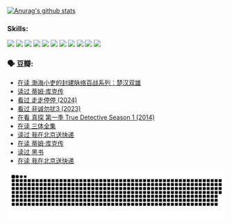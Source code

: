 
[![Anurag's github stats](https://github-readme-stats.vercel.app/api?username=w940853815)](https://github.com/anuraghazra/github-readme-stats)

### Skills:

<code><img height="32" src="https://cdn.jsdelivr.net/npm/simple-icons@v5/icons/python.svg"></code>
<code><img height="32" src="https://cdn.jsdelivr.net/npm/simple-icons@v5/icons/javascript.svg"></code>
<code><img height="32" src="https://cdn.jsdelivr.net/npm/simple-icons@v5/icons/django.svg"></code>
<code><img height="32" src="https://cdn.jsdelivr.net/npm/simple-icons@v5/icons/flask.svg"></code>
<code><img height="32" src="https://cdn.jsdelivr.net/npm/simple-icons@v5/icons/vuetify.svg"></code>
<code><img height="32" src="https://cdn.jsdelivr.net/npm/simple-icons@v5/icons/git.svg"></code>
<code><img height="32" src="https://cdn.jsdelivr.net/npm/simple-icons@v5/icons/docker.svg"></code>
<code><img height="32" src="https://cdn.jsdelivr.net/npm/simple-icons@v5/icons/postgresql.svg"></code>
<code><img height="32" src="https://cdn.jsdelivr.net/npm/simple-icons@v5/icons/elasticsearch.svg"></code>
<code><img height="32" src="https://cdn.jsdelivr.net/npm/simple-icons@v5/icons/macos.svg"></code>
<code><img height="32" src="https://cdn.jsdelivr.net/npm/simple-icons@v5/icons/linux.svg"></code>

### 🗣 豆瓣:

<!-- DOUBAN-ACTIVITIES:START -->
- [在读 渤海小吏的封建脉络百战系列：楚汉双雄](https://www.douban.com/people/136069238/status/4700950146/?_i=25099269)
- [读过 蒂姆·库克传](https://www.douban.com/people/136069238/status/4700949869/?_i=25099269)
- [看过 走走停停‎ (2024)](https://www.douban.com/people/136069238/status/4684430230/?_i=25099269)
- [看过 非诚勿扰3‎ (2023)](https://www.douban.com/people/136069238/status/4676324100/?_i=25099269)
- [在看 真探 第一季 True Detective Season 1‎ (2014)](https://www.douban.com/people/136069238/status/4673382852/?_i=25099269)
- [在读 三体全集](https://www.douban.com/people/136069238/status/4672842521/?_i=25099269)
- [读过 我在北京送快递](https://www.douban.com/people/136069238/status/4672842036/?_i=25099269)
- [在读 蒂姆·库克传](https://www.douban.com/people/136069238/status/4663517053/?_i=25099269)
- [读过 黑书](https://www.douban.com/people/136069238/status/4663516022/?_i=25099269)
- [在读 我在北京送快递](https://www.douban.com/people/136069238/status/4658098365/?_i=25099269)
<!-- DOUBAN-ACTIVITIES:END -->


![Snake animation](https://raw.githubusercontent.com/w940853815/w940853815/output/github-contribution-grid-snake.svg)

<!--
**w940853815/w940853815** is a ✨ _special_ ✨ repository because its `README.md` (this file) appears on your GitHub profile.

Here are some ideas to get you started:

- 🔭 I’m currently working on ...
- 🌱 I’m currently learning ...
- 👯 I’m looking to collaborate on ...
- 🤔 I’m looking for help with ...
- 💬 Ask me about ...
- 📫 How to reach me: ...
- 😄 Pronouns: ...
- ⚡ Fun fact: ...
-->
